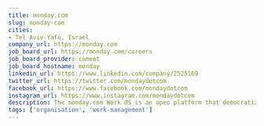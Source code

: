 ```yaml
---
title: monday.com
slug: monday-com
cities:
- Tel Aviv-Yafo, Israel
company_url: https://monday.com
job_board_url: https://monday.com/careers
job_board_provider: comeet
job_board_hostname: monday
linkedin_url: https://www.linkedin.com/company/2525169
twitter_url: https://twitter.com/mondaydotcom
facebook_url: https://www.facebook.com/mondaydotcom
instagram_url: https://www.instagram.com/mondaydotcom
description: The monday.com Work OS is an open platform that democratizes the power of software so organizations can easily build work management tools and software applications to fit their every need.
tags: ['organisation', 'work-management']
---
```

